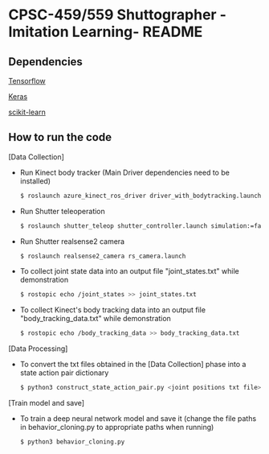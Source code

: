 # CPSC-459/559 Shuttographer -Imitation Learning- README

## Dependencies

[Tensorflow](https://github.com/tensorflow/tensorflow)

[Keras](https://github.com/keras-team/keras)

[scikit-learn](https://github.com/scikit-learn/scikit-learn)

## How to run the code 

[Data Collection]

- Run Kinect body tracker (Main Driver dependencies need to be installed)
     ```bash
    $ roslaunch azure_kinect_ros_driver driver_with_bodytracking.launch
    ```

- Run Shutter teleoperation
     ```bash
    $ roslaunch shutter_teleop shutter_controller.launch simulation:=false
    ```

- Run Shutter realsense2 camera
     ```bash
    $ roslaunch realsense2_camera rs_camera.launch
    ```

- To collect joint state data into an output file "joint_states.txt" while demonstration

    ```bash
    $ rostopic echo /joint_states >> joint_states.txt
    ```

- To collect Kinect's body tracking data into an output file "body_tracking_data.txt" while demonstration

    ```bash
    $ rostopic echo /body_tracking_data >> body_tracking_data.txt
    ```

[Data Processing]
- To convert the txt files obtained in the [Data Collection] phase into a state action pair dictionary
    ```bash
    $ python3 construct_state_action_pair.py <joint positions txt file> <body tracking txt file> <output json file>
    ```

[Train model and save]
- To train a deep neural network model and save it (change the file paths in behavior_cloning.py to appropriate paths when running)

    ```bash
    $ python3 behavior_cloning.py
    ```